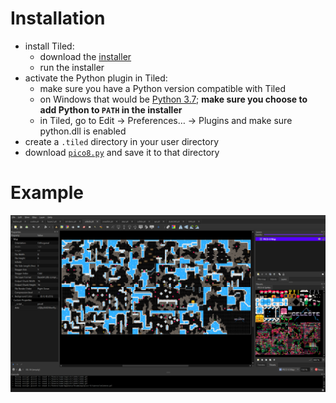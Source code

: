 # Installation

 - install Tiled:
   - download the [installer](https://www.mapeditor.org/)
   - run the installer
 - activate the Python plugin in Tiled:
   - make sure you have a Python version compatible with Tiled
   - on Windows that would be [Python 3.7](https://www.python.org/downloads/release/python-377/); **make
     sure you choose to add Python to `PATH` in the installer**
   - in Tiled, go to Edit → Preferences… → Plugins and make sure python.dll is enabled
 - create a `.tiled` directory in your user directory
 - download [`pico8.py`](https://raw.githubusercontent.com/samhocevar/tiled-pico8/master/pico8.py) and save it to that directory

# Example

![Screenshot](/tiled-pico8.png)

